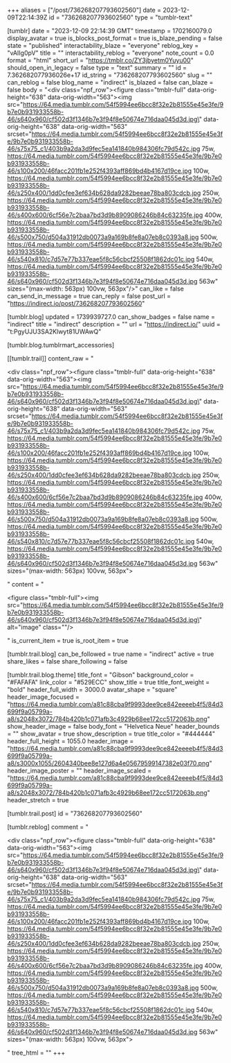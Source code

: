 +++
aliases = ["/post/736268207793602560"]
date = 2023-12-09T22:14:39Z
id = "736268207793602560"
type = "tumblr-text"

[tumblr]
date = "2023-12-09 22:14:39 GMT"
timestamp = 1702160079.0
display_avatar = true
is_blocks_post_format = true
is_blaze_pending = false
state = "published"
interactability_blaze = "everyone"
reblog_key = "vAIIg0pV"
title = ""
interactability_reblog = "everyone"
note_count = 0.0
format = "html"
short_url = "https://tmblr.co/ZY3jbyetm0Yuyu00"
should_open_in_legacy = false
type = "text"
summary = ""
id = 7.362682077936026e+17
id_string = "736268207793602560"
slug = ""
can_reblog = false
blog_name = "indirect"
is_blazed = false
can_blaze = false
body = "<div class=\"npf_row\"><figure class=\"tmblr-full\" data-orig-height=\"638\" data-orig-width=\"563\"><img src=\"https://64.media.tumblr.com/54f5994ee6bcc8f32e2b81555e45e3fe/9b7e0b931933558b-46/s640x960/cf502d3f1346b7e3f94f8e50674e716daa045d3d.jpg\" data-orig-height=\"638\" data-orig-width=\"563\" srcset=\"https://64.media.tumblr.com/54f5994ee6bcc8f32e2b81555e45e3fe/9b7e0b931933558b-46/s75x75_c1/403b9a2da3d9fec5ea141840b984306fc79d542c.jpg 75w, https://64.media.tumblr.com/54f5994ee6bcc8f32e2b81555e45e3fe/9b7e0b931933558b-46/s100x200/46facc201fb1e252f4393aff869bd4b4167d19ce.jpg 100w, https://64.media.tumblr.com/54f5994ee6bcc8f32e2b81555e45e3fe/9b7e0b931933558b-46/s250x400/1dd0cfee3ef634b628da9282beeae78ba803cdcb.jpg 250w, https://64.media.tumblr.com/54f5994ee6bcc8f32e2b81555e45e3fe/9b7e0b931933558b-46/s400x600/6cf56e7c2baa7bd3d9b8909086246b84c63235fe.jpg 400w, https://64.media.tumblr.com/54f5994ee6bcc8f32e2b81555e45e3fe/9b7e0b931933558b-46/s500x750/d504a31912db0073a9a169b8fe8a07eb8c0393a8.jpg 500w, https://64.media.tumblr.com/54f5994ee6bcc8f32e2b81555e45e3fe/9b7e0b931933558b-46/s540x810/c7d57e77b337eae5f8c56cbcf25508f1862dc01c.jpg 540w, https://64.media.tumblr.com/54f5994ee6bcc8f32e2b81555e45e3fe/9b7e0b931933558b-46/s640x960/cf502d3f1346b7e3f94f8e50674e716daa045d3d.jpg 563w\" sizes=\"(max-width: 563px) 100vw, 563px\"/></figure></div>"
can_like = false
can_send_in_message = true
can_reply = false
post_url = "https://indirect.io/post/736268207793602560"

[tumblr.blog]
updated = 1739939727.0
can_show_badges = false
name = "indirect"
title = "indirect"
description = ""
url = "https://indirect.io/"
uuid = "t:PgyUJU3SA2Klwyt81UWAwQ"

[tumblr.blog.tumblrmart_accessories]

[[tumblr.trail]]
content_raw = "<p><div class=\"npf_row\"><figure class=\"tmblr-full\" data-orig-height=\"638\" data-orig-width=\"563\"><img src=\"https://64.media.tumblr.com/54f5994ee6bcc8f32e2b81555e45e3fe/9b7e0b931933558b-46/s640x960/cf502d3f1346b7e3f94f8e50674e716daa045d3d.jpg\" data-orig-height=\"638\" data-orig-width=\"563\" srcset=\"https://64.media.tumblr.com/54f5994ee6bcc8f32e2b81555e45e3fe/9b7e0b931933558b-46/s75x75_c1/403b9a2da3d9fec5ea141840b984306fc79d542c.jpg 75w, https://64.media.tumblr.com/54f5994ee6bcc8f32e2b81555e45e3fe/9b7e0b931933558b-46/s100x200/46facc201fb1e252f4393aff869bd4b4167d19ce.jpg 100w, https://64.media.tumblr.com/54f5994ee6bcc8f32e2b81555e45e3fe/9b7e0b931933558b-46/s250x400/1dd0cfee3ef634b628da9282beeae78ba803cdcb.jpg 250w, https://64.media.tumblr.com/54f5994ee6bcc8f32e2b81555e45e3fe/9b7e0b931933558b-46/s400x600/6cf56e7c2baa7bd3d9b8909086246b84c63235fe.jpg 400w, https://64.media.tumblr.com/54f5994ee6bcc8f32e2b81555e45e3fe/9b7e0b931933558b-46/s500x750/d504a31912db0073a9a169b8fe8a07eb8c0393a8.jpg 500w, https://64.media.tumblr.com/54f5994ee6bcc8f32e2b81555e45e3fe/9b7e0b931933558b-46/s540x810/c7d57e77b337eae5f8c56cbcf25508f1862dc01c.jpg 540w, https://64.media.tumblr.com/54f5994ee6bcc8f32e2b81555e45e3fe/9b7e0b931933558b-46/s640x960/cf502d3f1346b7e3f94f8e50674e716daa045d3d.jpg 563w\" sizes=\"(max-width: 563px) 100vw, 563px\"></figure></div></p>"
content = "<p><figure class=\"tmblr-full\"><img src=\"https://64.media.tumblr.com/54f5994ee6bcc8f32e2b81555e45e3fe/9b7e0b931933558b-46/s640x960/cf502d3f1346b7e3f94f8e50674e716daa045d3d.jpg\" alt=\"image\" class=\"\"/></figure></p>"
is_current_item = true
is_root_item = true

[tumblr.trail.blog]
can_be_followed = true
name = "indirect"
active = true
share_likes = false
share_following = false

[tumblr.trail.blog.theme]
title_font = "Gibson"
background_color = "#FAFAFA"
link_color = "#529ECC"
show_title = true
title_font_weight = "bold"
header_full_width = 3000.0
avatar_shape = "square"
header_image_focused = "https://64.media.tumblr.com/a81c88cba9f9993dee9ce842eeeeb4f5/84d3699f9a05799a-a8/s2048x3072/784b420b1c071afb3c4929b68ee172cc5172063b.png"
show_header_image = false
body_font = "Helvetica Neue"
header_bounds = ""
show_avatar = true
show_description = true
title_color = "#444444"
header_full_height = 1055.0
header_image = "https://64.media.tumblr.com/a81c88cba9f9993dee9ce842eeeeb4f5/84d3699f9a05799a-a8/s3000x1055/2604340bee8e127d6a4e05679599147382e03f70.png"
header_image_poster = ""
header_image_scaled = "https://64.media.tumblr.com/a81c88cba9f9993dee9ce842eeeeb4f5/84d3699f9a05799a-a8/s2048x3072/784b420b1c071afb3c4929b68ee172cc5172063b.png"
header_stretch = true

[tumblr.trail.post]
id = "736268207793602560"

[tumblr.reblog]
comment = "<p><div class=\"npf_row\"><figure class=\"tmblr-full\" data-orig-height=\"638\" data-orig-width=\"563\"><img src=\"https://64.media.tumblr.com/54f5994ee6bcc8f32e2b81555e45e3fe/9b7e0b931933558b-46/s640x960/cf502d3f1346b7e3f94f8e50674e716daa045d3d.jpg\" data-orig-height=\"638\" data-orig-width=\"563\" srcset=\"https://64.media.tumblr.com/54f5994ee6bcc8f32e2b81555e45e3fe/9b7e0b931933558b-46/s75x75_c1/403b9a2da3d9fec5ea141840b984306fc79d542c.jpg 75w, https://64.media.tumblr.com/54f5994ee6bcc8f32e2b81555e45e3fe/9b7e0b931933558b-46/s100x200/46facc201fb1e252f4393aff869bd4b4167d19ce.jpg 100w, https://64.media.tumblr.com/54f5994ee6bcc8f32e2b81555e45e3fe/9b7e0b931933558b-46/s250x400/1dd0cfee3ef634b628da9282beeae78ba803cdcb.jpg 250w, https://64.media.tumblr.com/54f5994ee6bcc8f32e2b81555e45e3fe/9b7e0b931933558b-46/s400x600/6cf56e7c2baa7bd3d9b8909086246b84c63235fe.jpg 400w, https://64.media.tumblr.com/54f5994ee6bcc8f32e2b81555e45e3fe/9b7e0b931933558b-46/s500x750/d504a31912db0073a9a169b8fe8a07eb8c0393a8.jpg 500w, https://64.media.tumblr.com/54f5994ee6bcc8f32e2b81555e45e3fe/9b7e0b931933558b-46/s540x810/c7d57e77b337eae5f8c56cbcf25508f1862dc01c.jpg 540w, https://64.media.tumblr.com/54f5994ee6bcc8f32e2b81555e45e3fe/9b7e0b931933558b-46/s640x960/cf502d3f1346b7e3f94f8e50674e716daa045d3d.jpg 563w\" sizes=\"(max-width: 563px) 100vw, 563px\"></figure></div></p>"
tree_html = ""
+++
